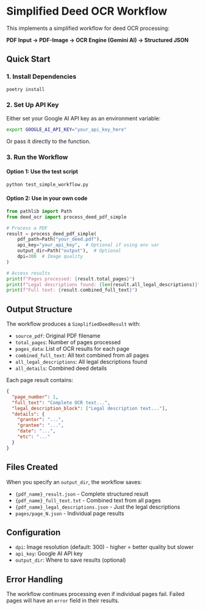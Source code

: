 # Simplified Deed OCR Workflow

This implements a simplified workflow for deed OCR processing:

**PDF Input → PDF-Image → OCR Engine (Gemini AI) → Structured JSON**

## Quick Start

### 1. Install Dependencies

```bash
poetry install
```

### 2. Set Up API Key

Either set your Google AI API key as an environment variable:
```bash
export GOOGLE_AI_API_KEY="your_api_key_here"
```

Or pass it directly to the function.

### 3. Run the Workflow

#### Option 1: Use the test script
```bash
python test_simple_workflow.py
```

#### Option 2: Use in your own code
```python
from pathlib import Path
from deed_ocr import process_deed_pdf_simple

# Process a PDF
result = process_deed_pdf_simple(
    pdf_path=Path("your_deed.pdf"),
    api_key="your_api_key",  # Optional if using env var
    output_dir=Path("output"),  # Optional
    dpi=300  # Image quality
)

# Access results
print(f"Pages processed: {result.total_pages}")
print(f"Legal descriptions found: {len(result.all_legal_descriptions)}")
print(f"Full text: {result.combined_full_text}")
```

## Output Structure

The workflow produces a `SimplifiedDeedResult` with:

- `source_pdf`: Original PDF filename
- `total_pages`: Number of pages processed
- `pages_data`: List of OCR results for each page
- `combined_full_text`: All text combined from all pages
- `all_legal_descriptions`: All legal descriptions found
- `all_details`: Combined deed details

Each page result contains:
```json
{
  "page_number": 1,
  "full_text": "Complete OCR text...",
  "legal_description_block": ["Legal description text..."],
  "details": {
    "grantor": "...",
    "grantee": "...",
    "date": "...",
    "etc": "..."
  }
}
```

## Files Created

When you specify an `output_dir`, the workflow saves:

- `{pdf_name}_result.json` - Complete structured result
- `{pdf_name}_full_text.txt` - Combined text from all pages
- `{pdf_name}_legal_descriptions.json` - Just the legal descriptions
- `pages/page_N.json` - Individual page results

## Configuration

- `dpi`: Image resolution (default: 300) - higher = better quality but slower
- `api_key`: Google AI API key
- `output_dir`: Where to save results (optional)

## Error Handling

The workflow continues processing even if individual pages fail. Failed pages will have an `error` field in their results. 